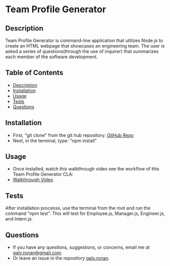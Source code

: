 # Team Profile Generator

  ## Description
  Team Profile Generator is command-line application that utilizes Node.js to create an HTML webpage that showcases an engineering team. The user is asked a series of questions(through the use of inquirer) that summarizes each member of the software development.

  ## Table of Contents
  * [Description](#description)
  * [Installation](#installation)
  * [Usage](#usage)
  * [Tests](#tests)
  * [Questions](#questions)

  ## Installation
  * First, "git clone" from the git hub repository: [GitHub Repo](https://github.com/galv-ronan/team-profile-generator.git)
  * Next, in the terminal, type: "npm install"

  ## Usage
  * Once installed, watch this walkthrough video see the workflow of this Team Profile Generator CLA:
  * [Walkthrough Video](https://drive.google.com/file/d/16_VBEYRqhWf46qnVSP85VAOdGtGbJy-O/view)

  ## Tests
  After installation processs, use the terminal from the root and run the command "npm test". This will test for Employee.js, Manager.js, Engineer.js, and Intern.js.

  ## Questions
  * If you have any questions, suggestions, or concerns, email me at galv.ronan@gmail.com.
  * Or leave an issue in the repository [galv.ronan](https://github.com/galv-ronan/team-profile-generator.git).

